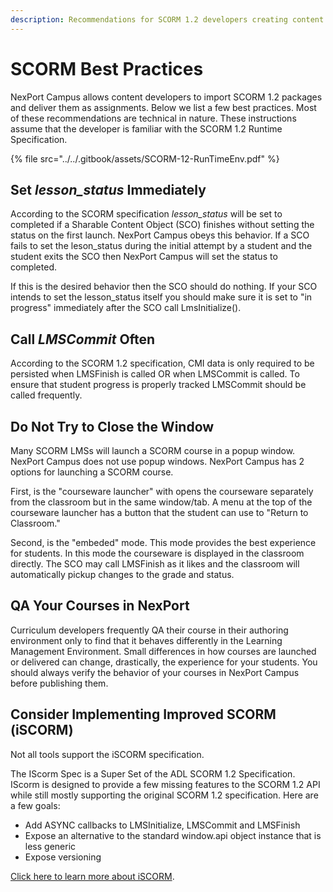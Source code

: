 ```yaml
---
description: Recommendations for SCORM 1.2 developers creating content for NexPort Campus
---
```


# SCORM Best Practices

NexPort Campus allows content developers to import SCORM 1.2 packages and deliver them as assignments. Below we list a few best practices. Most of these recommendations are technical in nature. These instructions assume that the developer is familiar with the SCORM 1.2 Runtime Specification.

{% file src="../../.gitbook/assets/SCORM-12-RunTimeEnv.pdf" %}

## Set _lesson\_status_ Immediately

According to the SCORM specification _lesson\_status_ will be set to completed if a Sharable Content Object (SCO) finishes without setting the status on the first launch. NexPort Campus obeys this behavior. If a SCO fails to set the leson\_status during the initial attempt by a student and the student exits the SCO then NexPort Campus will set the status to completed.&#x20;

If this is the desired behavior then the SCO should do nothing. If your SCO intends to set the lesson\_status itself you should make sure it is set to "in progress" immediately after the SCO call LmsInitialize().

## Call _LMSCommit_ Often

According to the SCORM 1.2 specification, CMI data is only required to be persisted when LMSFinish is called OR when LMSCommit is called. To ensure that student progress is properly tracked LMSCommit should be called frequently.

## Do Not Try to Close the Window

Many SCORM LMSs will launch a SCORM course in a popup window. NexPort Campus does not use popup windows. NexPort Campus has 2 options for launching a SCORM course.&#x20;

First, is the "courseware launcher" with opens the courseware separately from the classroom but in the same window/tab. A menu at the top of the courseware launcher has a button that the student can use to "Return to Classroom."&#x20;

Second, is the "embeded" mode. This mode provides the best experience for students. In this mode the courseware is displayed in the classroom directly. The SCO may call LMSFinish as it likes and the classroom will automatically pickup changes to the grade and status.

## QA Your Courses in NexPort

Curriculum developers frequently QA their course in their authoring environment only to find that it behaves differently in the Learning Management Environment. Small differences in how courses are launched or delivered can change, drastically, the experience for your students. You should always verify the behavior of your courses in NexPort Campus before publishing them.

## Consider Implementing Improved SCORM (iSCORM)

Not all tools support the iSCORM specification.&#x20;

The IScorm Spec is a Super Set of the ADL SCORM 1.2 Specification. IScorm is designed to provide a few missing features to the SCORM 1.2 API while still mostly supporting the original SCORM 1.2 specification. Here are a few goals:

* Add ASYNC callbacks to LMSInitialize, LMSCommit and LMSFinish
* Expose an alternative to the standard window.api object instance that is less generic
* Expose versioning

[Click here to learn more about iSCORM](https://app.gitbook.com/o/8jter5exvHg3A0oWSmxn/s/X48Kz2UK6EcOyV7eH5PZ/).
